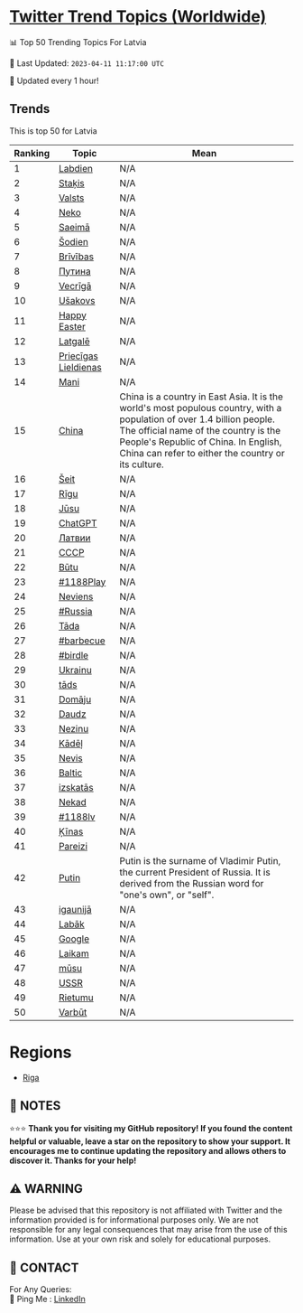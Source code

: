 [Twitter Trend Topics (Worldwide)](https://github.com/ErcinDedeoglu/Twitter-Trend-Topics)
==========


📊 Top 50 Trending Topics For Latvia

📆 Last Updated: `2023-04-11 11:17:00 UTC`

🔧 Updated every 1 hour!


## Trends

This is top 50 for Latvia

| Ranking | Topic | Mean |
| ------- | ------------ | ------------ |
| 1 | [Labdien](http://twitter.com/search?q=Labdien) | N/A |
| 2 | [Staķis](http://twitter.com/search?q=Sta%c4%b7is) | N/A |
| 3 | [Valsts](http://twitter.com/search?q=Valsts) | N/A |
| 4 | [Neko](http://twitter.com/search?q=Neko) | N/A |
| 5 | [Saeimā](http://twitter.com/search?q=Saeim%c4%81) | N/A |
| 6 | [Šodien](http://twitter.com/search?q=%c5%a0odien) | N/A |
| 7 | [Brīvības](http://twitter.com/search?q=Br%c4%abv%c4%abbas) | N/A |
| 8 | [Путина](http://twitter.com/search?q=%d0%9f%d1%83%d1%82%d0%b8%d0%bd%d0%b0) | N/A |
| 9 | [Vecrīgā](http://twitter.com/search?q=Vecr%c4%abg%c4%81) | N/A |
| 10 | [Ušakovs](http://twitter.com/search?q=U%c5%a1akovs) | N/A |
| 11 | [Happy Easter](http://twitter.com/search?q=Happy+Easter) | N/A |
| 12 | [Latgalē](http://twitter.com/search?q=Latgal%c4%93) | N/A |
| 13 | [Priecīgas Lieldienas](http://twitter.com/search?q=Priec%c4%abgas+Lieldienas) | N/A |
| 14 | [Mani](http://twitter.com/search?q=Mani) | N/A |
| 15 | [China](http://twitter.com/search?q=China) | China is a country in East Asia. It is the world's most populous country, with a population of over 1.4 billion people. The official name of the country is the People's Republic of China. In English, China can refer to either the country or its culture. |
| 16 | [Šeit](http://twitter.com/search?q=%c5%a0eit) | N/A |
| 17 | [Rīgu](http://twitter.com/search?q=R%c4%abgu) | N/A |
| 18 | [Jūsu](http://twitter.com/search?q=J%c5%absu) | N/A |
| 19 | [ChatGPT](http://twitter.com/search?q=ChatGPT) | N/A |
| 20 | [Латвии](http://twitter.com/search?q=%d0%9b%d0%b0%d1%82%d0%b2%d0%b8%d0%b8) | N/A |
| 21 | [СССР](http://twitter.com/search?q=%d0%a1%d0%a1%d0%a1%d0%a0) | N/A |
| 22 | [Būtu](http://twitter.com/search?q=B%c5%abtu) | N/A |
| 23 | [#1188Play](http://twitter.com/search?q=%231188Play) | N/A |
| 24 | [Neviens](http://twitter.com/search?q=Neviens) | N/A |
| 25 | [#Russia](http://twitter.com/search?q=%23Russia) | N/A |
| 26 | [Tāda](http://twitter.com/search?q=T%c4%81da) | N/A |
| 27 | [#barbecue](http://twitter.com/search?q=%23barbecue) | N/A |
| 28 | [#birdle](http://twitter.com/search?q=%23birdle) | N/A |
| 29 | [Ukrainu](http://twitter.com/search?q=Ukrainu) | N/A |
| 30 | [tāds](http://twitter.com/search?q=t%c4%81ds) | N/A |
| 31 | [Domāju](http://twitter.com/search?q=Dom%c4%81ju) | N/A |
| 32 | [Daudz](http://twitter.com/search?q=Daudz) | N/A |
| 33 | [Nezinu](http://twitter.com/search?q=Nezinu) | N/A |
| 34 | [Kādēļ](http://twitter.com/search?q=K%c4%81d%c4%93%c4%bc) | N/A |
| 35 | [Nevis](http://twitter.com/search?q=Nevis) | N/A |
| 36 | [Baltic](http://twitter.com/search?q=Baltic) | N/A |
| 37 | [izskatās](http://twitter.com/search?q=izskat%c4%81s) | N/A |
| 38 | [Nekad](http://twitter.com/search?q=Nekad) | N/A |
| 39 | [#1188lv](http://twitter.com/search?q=%231188lv) | N/A |
| 40 | [Ķīnas](http://twitter.com/search?q=%c4%b6%c4%abnas) | N/A |
| 41 | [Pareizi](http://twitter.com/search?q=Pareizi) | N/A |
| 42 | [Putin](http://twitter.com/search?q=Putin) | Putin is the surname of Vladimir Putin, the current President of Russia. It is derived from the Russian word for "one's own", or "self". |
| 43 | [igaunijā](http://twitter.com/search?q=igaunij%c4%81) | N/A |
| 44 | [Labāk](http://twitter.com/search?q=Lab%c4%81k) | N/A |
| 45 | [Google](http://twitter.com/search?q=Google) | N/A |
| 46 | [Laikam](http://twitter.com/search?q=Laikam) | N/A |
| 47 | [mūsu](http://twitter.com/search?q=m%c5%absu) | N/A |
| 48 | [USSR](http://twitter.com/search?q=USSR) | N/A |
| 49 | [Rietumu](http://twitter.com/search?q=Rietumu) | N/A |
| 50 | [Varbūt](http://twitter.com/search?q=Varb%c5%abt) | N/A |



# Regions

* [Riga](</Latvia/Riga.md>)



## 📝 NOTES

⭐⭐⭐ **Thank you for visiting my GitHub repository! If you found the content helpful or valuable, leave a star on the repository to show your support. It encourages me to continue updating the repository and allows others to discover it. Thanks for your help!**


## ⚠️ WARNING

Please be advised that this repository is not affiliated with Twitter and the information provided is for informational purposes only. We are not responsible for any legal consequences that may arise from the use of this information. Use at your own risk and solely for educational purposes.


## 📨 CONTACT

 For Any Queries:  
            🏓 Ping Me : [LinkedIn](https://www.linkedin.com/in/ercindedeoglu/)
